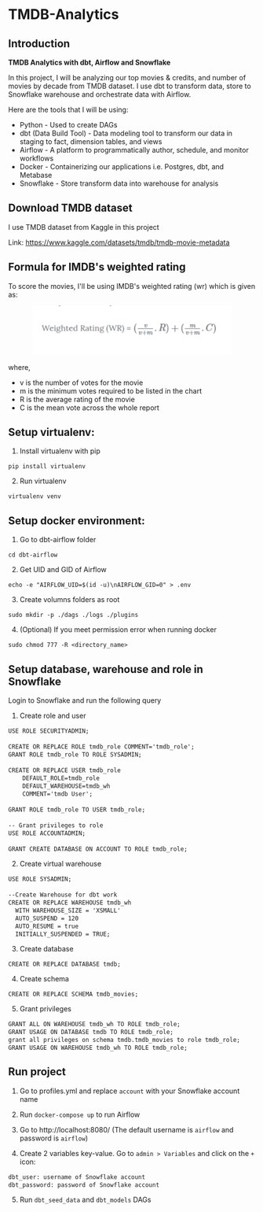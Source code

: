 # TMDB-Analytics

## Introduction
**TMDB Analytics with dbt, Airflow and Snowflake**

In this project, I will be analyzing our top movies & credits, and number of movies by decade from TMDB dataset. I use dbt to transform data, store to Snowflake warehouse and orchestrate data with Airflow.

Here are the tools that I will be using:

* Python - Used to create DAGs
* dbt (Data Build Tool) - Data modeling tool to transform our data in staging to fact, dimension tables, and views
* Airflow - A platform to programmatically author, schedule, and monitor workflows
* Docker - Containerizing our applications i.e. Postgres, dbt, and Metabase
* Snowflake - Store transform data into warehouse for analysis

## Download TMDB dataset

I use TMDB dataset from Kaggle in this project

Link: https://www.kaggle.com/datasets/tmdb/tmdb-movie-metadata

## Formula for IMDB's weighted rating 

To score the movies, I'll be using IMDB's weighted rating (wr) which is given as:

<p align="center">
  <img height="100" src="dbt-airflow/formula/IMDB's weighted rating.png">

where,

* v is the number of votes for the movie
* m is the minimum votes required to be listed in the chart
* R is the average rating of the movie
* C is the mean vote across the whole report

## Setup virtualenv:
1. Install virtualenv with pip
```
pip install virtualenv
```

2. Run virtualenv
```
virtualenv venv
```

## Setup docker environment:
1. Go to dbt-airflow folder
```
cd dbt-airflow
```

2. Get UID and GID of Airflow
```
echo -e "AIRFLOW_UID=$(id -u)\nAIRFLOW_GID=0" > .env
```

3. Create volumns folders as root 
```
sudo mkdir -p ./dags ./logs ./plugins
```

4. (Optional) If you meet permission error when running docker
```
sudo chmod 777 -R <directory_name>
```

## Setup database, warehouse and role in Snowflake

Login to Snowflake and run the following query

1. Create role and user
```
USE ROLE SECURITYADMIN;

CREATE OR REPLACE ROLE tmdb_role COMMENT='tmdb_role';
GRANT ROLE tmdb_role TO ROLE SYSADMIN;

CREATE OR REPLACE USER tmdb_role 
	DEFAULT_ROLE=tmdb_role
	DEFAULT_WAREHOUSE=tmdb_wh
	COMMENT='tmdb User';
    
GRANT ROLE tmdb_role TO USER tmdb_role;

-- Grant privileges to role
USE ROLE ACCOUNTADMIN;

GRANT CREATE DATABASE ON ACCOUNT TO ROLE tmdb_role;
```

2. Create virtual warehouse
```
USE ROLE SYSADMIN;

--Create Warehouse for dbt work
CREATE OR REPLACE WAREHOUSE tmdb_wh
  WITH WAREHOUSE_SIZE = 'XSMALL'
  AUTO_SUSPEND = 120
  AUTO_RESUME = true
  INITIALLY_SUSPENDED = TRUE;
```

3. Create database
```
CREATE OR REPLACE DATABASE tmdb;
```

4. Create schema
```
CREATE OR REPLACE SCHEMA tmdb_movies;
```

5. Grant privileges 
```
GRANT ALL ON WAREHOUSE tmdb_wh TO ROLE tmdb_role;
GRANT USAGE ON DATABASE tmdb TO ROLE tmdb_role;
grant all privileges on schema tmdb.tmdb_movies to role tmdb_role;
GRANT USAGE ON WAREHOUSE tmdb_wh TO ROLE tmdb_role;
```

## Run project

1. Go to profiles.yml and replace `account` with your Snowflake account name 

2. Run `docker-compose up` to run Airflow

3. Go to http://localhost:8080/ (The default username is `airflow` and password is `airflow`)

4. Create 2 variables key-value. Go to `admin > Variables` and click on the `+` icon:
```
dbt_user: username of Snowflake account
dbt_password: password of Snowflake account
```

5. Run `dbt_seed_data` and `dbt_models` DAGs 

